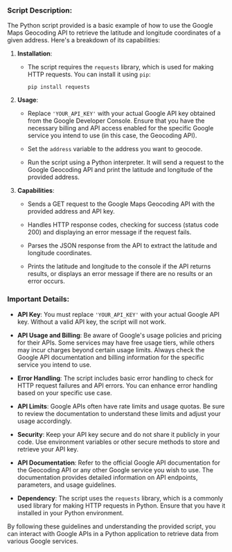 ### Script Description:

The Python script provided is a basic example of how to use the Google Maps Geocoding API to retrieve the latitude and longitude coordinates of a given address. Here's a breakdown of its capabilities:

1. **Installation**:

   - The script requires the `requests` library, which is used for making HTTP requests. You can install it using `pip`:

     ```
     pip install requests
     ```

2. **Usage**:

   - Replace `'YOUR_API_KEY'` with your actual Google API key obtained from the Google Developer Console. Ensure that you have the necessary billing and API access enabled for the specific Google service you intend to use (in this case, the Geocoding API).

   - Set the `address` variable to the address you want to geocode.

   - Run the script using a Python interpreter. It will send a request to the Google Geocoding API and print the latitude and longitude of the provided address.

3. **Capabilities**:

   - Sends a GET request to the Google Maps Geocoding API with the provided address and API key.

   - Handles HTTP response codes, checking for success (status code 200) and displaying an error message if the request fails.

   - Parses the JSON response from the API to extract the latitude and longitude coordinates.

   - Prints the latitude and longitude to the console if the API returns results, or displays an error message if there are no results or an error occurs.

### Important Details:

- **API Key**: You must replace `'YOUR_API_KEY'` with your actual Google API key. Without a valid API key, the script will not work.

- **API Usage and Billing**: Be aware of Google's usage policies and pricing for their APIs. Some services may have free usage tiers, while others may incur charges beyond certain usage limits. Always check the Google API documentation and billing information for the specific service you intend to use.

- **Error Handling**: The script includes basic error handling to check for HTTP request failures and API errors. You can enhance error handling based on your specific use case.

- **API Limits**: Google APIs often have rate limits and usage quotas. Be sure to review the documentation to understand these limits and adjust your usage accordingly.

- **Security**: Keep your API key secure and do not share it publicly in your code. Use environment variables or other secure methods to store and retrieve your API key.

- **API Documentation**: Refer to the official Google API documentation for the Geocoding API or any other Google service you wish to use. The documentation provides detailed information on API endpoints, parameters, and usage guidelines.

- **Dependency**: The script uses the `requests` library, which is a commonly used library for making HTTP requests in Python. Ensure that you have it installed in your Python environment.

By following these guidelines and understanding the provided script, you can interact with Google APIs in a Python application to retrieve data from various Google services.
